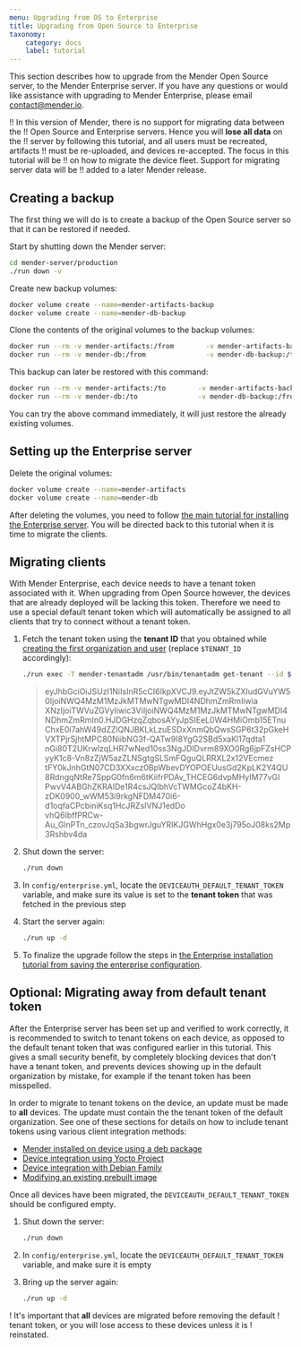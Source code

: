 ```yaml
---
menu: Upgrading from OS to Enterprise
title: Upgrading from Open Source to Enterprise
taxonomy:
    category: docs
    label: tutorial
---
```

<!-- "Upgrading from Open Source to Enterprise" is slightly too big to fit in
    the navigation menu, hence the two titles above. -->

<!-- AUTOMATION: execute=if [ "$TEST_ENTERPRISE" != 1 ]; then echo "TEST_ENTERPRISE must be set to 1!"; exit 1; fi -->

<!-- Cleanup code -->
<!-- AUTOMATION: execute=ORIG_DIR=$PWD; function cleanup() { set +e; cd $ORIG_DIR/mender-server/production; ./run down -v; docker volume rm mender-artifacts mender-db mender-artifacts-backup mender-db-backup; cd $ORIG_DIR; rm -rf mender-server; } -->
<!-- AUTOMATION: execute=trap cleanup EXIT -->

<!-- Basically a repeat of Open Source setup from Production Installation tutorial -->
<!-- AUTOVERSION: "git clone -b %"/integration -->
<!-- AUTOMATION: execute=git clone -b 2.7.0-build1 https://github.com/mendersoftware/integration mender-server -->
<!-- AUTOMATION: execute=cd mender-server -->
<!-- AUTOMATION: execute=git checkout -b my-production-setup -->
<!-- AUTOMATION: execute=cd production -->
<!-- AUTOMATION: execute=cp config/prod.yml.template config/prod.yml -->
<!-- AUTOMATION: execute=sed -i.bak "s/set-my-alias-here.com/s3.docker.mender.io/g" config/prod.yml -->
<!-- AUTOMATION: execute=sed -i.bak 's|DEPLOYMENTS_AWS_URI:.*|DEPLOYMENTS_AWS_URI: https://s3.docker.mender.io|' config/prod.yml -->
<!-- AUTOMATION: execute=CERT_API_CN=s3.docker.mender.io CERT_STORAGE_CN=s3.docker.mender.io ../keygen -->
<!-- AUTOMATION: execute=docker volume create --name=mender-artifacts -->
<!-- AUTOMATION: execute=docker volume create --name=mender-db -->
<!-- AUTOMATION: execute=docker volume inspect --format '{{.Mountpoint}}' mender-artifacts -->
<!-- AUTOMATION: execute=sed -i.bak 's/MINIO_ACCESS_KEY:.*/MINIO_ACCESS_KEY: Q3AM3UQ867SPQQA43P2F/' config/prod.yml -->
<!-- AUTOMATION: execute=sed -i.bak 's/MINIO_SECRET_KEY:.*/MINIO_SECRET_KEY: abcssadasdssado798dsfjhkksd/' config/prod.yml -->
<!-- AUTOMATION: execute=sed -i.bak 's/DEPLOYMENTS_AWS_AUTH_KEY:.*/DEPLOYMENTS_AWS_AUTH_KEY: Q3AM3UQ867SPQQA43P2F/' config/prod.yml -->
<!-- AUTOMATION: execute=sed -i.bak 's/DEPLOYMENTS_AWS_AUTH_SECRET:.*/DEPLOYMENTS_AWS_AUTH_SECRET: abcssadasdssado798dsfjhkksd/' config/prod.yml -->
<!-- AUTOMATION: execute=./run up -d -->

This section describes how to upgrade from the Mender Open Source server, to the
Mender Enterprise server. If you have any questions or would like assistance
with upgrading to Mender Enterprise, please email
[contact@mender.io]().

!! In this version of Mender, there is no support for migrating data between the
!! Open Source and Enterprise servers. Hence you will **lose all data** on the
!! server by following this tutorial, and all users must be recreated, artifacts
!! must be re-uploaded, and devices re-accepted. The focus in this tutorial will be
!! on how to migrate the device fleet. Support for migrating server data will be
!! added to a later Mender release.

## Creating a backup

The first thing we will do is to create a backup of the Open Source server so
that it can be restored if needed.

Start by shutting down the Mender server:

<!-- AUTOMATION: execute=cd $ORIG_DIR -->

```bash
cd mender-server/production
./run down -v
```

Create new backup volumes:

```bash
docker volume create --name=mender-artifacts-backup
docker volume create --name=mender-db-backup
```

Clone the contents of the original volumes to the backup volumes:

```bash
docker run --rm -v mender-artifacts:/from        -v mender-artifacts-backup:/to        alpine cp -a /from /to
docker run --rm -v mender-db:/from               -v mender-db-backup:/to               alpine cp -a /from /to
```

This backup can later be restored with this command:

```bash
docker run --rm -v mender-artifacts:/to        -v mender-artifacts-backup:/from        alpine cp -a /from /to
docker run --rm -v mender-db:/to               -v mender-db-backup:/from               alpine cp -a /from /to
```

You can try the above command immediately, it will just restore the already
existing volumes.

## Setting up the Enterprise server

Delete the original volumes:

```bash
docker volume create --name=mender-artifacts
docker volume create --name=mender-db
```

After deleting the volumes, you need to follow [the main tutorial for installing
the Enterprise server](../docs.md#enterprise). You will be directed back to this tutorial
when it is time to migrate the clients.

<!-- AUTOMATION: execute=cp config/enterprise.yml.template config/enterprise.yml -->
<!-- AUTOMATION: execute=./run up -d -->
<!-- AUTOMATION: execute=sleep 30 -->


## Migrating clients

With Mender Enterprise, each device needs to have a tenant token associated with
it. When upgrading from Open Source however, the devices that are already
deployed will be lacking this token. Therefore we need to use a special default
tenant token which will automatically be assigned to all clients that try to
connect without a tenant token.

1. Fetch the tenant token using the **tenant ID** that you obtained while
   [creating the first organization and
   user](../docs.md#creating-the-first-organization-and-user) (replace `$TENANT_ID`
   accordingly):

   <!-- AUTOMATION: execute=TENANT_ID=$( ( ./run exec -T mender-tenantadm /usr/bin/tenantadm create-org --name=MyOrganization --username=myusername@host.com --password=mysecretpassword ) | tr -d '\r' ) -->
   <!--AUTOMATION: test=test -n "$TENANT_ID" -->
   <!-- AUTOMATION: execute=sleep 10 -->

   <!-- Trick to capture the output. The `tr` is because Go prints with Windows
   line endings for whatever reason. -->
   <!-- AUTOMATION: execute=TENANT_TOKEN=$( ( -->
   ```bash
   ./run exec -T mender-tenantadm /usr/bin/tenantadm get-tenant --id $TENANT_ID | jq -r .tenant_token
   ```
   <!-- AUTOMATION: execute=) | tr -d '\r' ) -->
   <!--AUTOMATION: test=test -n "$TENANT_TOKEN" -->

   > eyJhbGciOiJSUzI1NiIsInR5cCI6IkpXVCJ9.eyJtZW5kZXIudGVuYW50IjoiNWQ4MzM1MzJkMTMwNTgwMDI4NDhmZmRmIiwia<br>
   XNzIjoiTWVuZGVyIiwic3ViIjoiNWQ4MzM1MzJkMTMwNTgwMDI4NDhmZmRmIn0.HJDGHzqZqbosAYyJpSIEeL0W4HMiOmb15ETnu<br>
   ChxE0i7ahW49dZZlQNJBKLkLzuESDxXnmQbQwsSGP6t32pGkeHVXTPjrSjhtMPC80NiibNG3f-QATw9I8YgG2SBd5xaKl17qdta1<br>
   nGi80T2UKrwlzqLHR7wNed10ss3NgJDIDvrm89XO0Rg6jpFZsHCPyyK1c8-Vn8zZjW5azZLNSgtgSLSmFQguQLRRXL2x12VEcmez<br>
   tFY0kJnhGtN07CD3XXxcz0BpWbevDYOPOEUusGd2KpLK2Y4QU8RdngqNtRe7SppG0fn6m6tKiifrPDAv_THCEG6dvpMHyIM77vGI<br>
   PwvV4ABGhZKRAlDe1R4csJQIbhVcTWMGcoZ4bKH-zDK0900_wWM53i9rkgNFDM470i6-d1oqfaCPcbiniKsq1HcJRZsIVNJ1edDo<br>
   vhQ6IbffPRCw-Au_GlnPTn_czovJqSa3bgwrJguYRIKJGWhHgx0e3j795oJ08ks2Mp3Rshbv4da

2. Shut down the server:
   ```bash
   ./run down
   ```

3. In `config/enterprise.yml`, locate the `DEVICEAUTH_DEFAULT_TENANT_TOKEN`
   variable, and make sure its value is set to the **tenant token** that was
   fetched in the previous step

   <!-- AUTOMATION: execute=sed -i.bak -e "s;DEVICEAUTH_DEFAULT_TENANT_TOKEN:;DEVICEAUTH_DEFAULT_TENANT_TOKEN: $TENANT_TOKEN;" config/enterprise.yml -->

4. Start the server again:
   ```bash
   ./run up -d
   ```

5. To finalize the upgrade follow the steps in [the Enterprise installation
   tutorial from saving the enterprise
   configuration](../docs.md#saving-the-enterprise-configuration).

<!-- Verification -->

<!--AUTOMATION: test=sleep 30 -->
<!--AUTOMATION: test=for ((n=0;n<10;n++)); do sleep 3 && test "$(docker ps | grep menderproduction | grep -c -i 'up')" = 15 || ( echo "some containers are not 'Up'" && docker ps && ./run images && ./run logs && exit 1 ); done -->
<!--AUTOMATION: test=./run stop -->
<!--AUTOMATION: test=./run up -d -->
<!--AUTOMATION: test=sleep 30 -->
<!--AUTOMATION: test=for ((n=0;n<10;n++)); do sleep 3 && test "$(docker ps | grep menderproduction | grep -c -i 'up')" = 15 || ( echo "some containers are not 'Up'" && docker ps && ./run images && ./run logs && exit 1 ); done -->
<!--AUTOMATION: test=docker ps | grep menderproduction | grep "0.0.0.0:443" -->


## Optional: Migrating away from default tenant token

After the Enterprise server has been set up and verified to work correctly, it
is recommended to switch to tenant tokens on each device, as opposed to the
default tenant token that was configured earlier in this tutorial. This gives a
small security benefit, by completely blocking devices that don't have a tenant
token, and prevents devices showing up in the default organization by mistake,
for example if the tenant token has been misspelled.

In order to migrate to tenant tokens on the device, an update must be made to
**all** devices. The update must contain the the tenant token of the default
organization. See one of these sections for details on how to include tenant
tokens using various client integration methods:

* [Mender installed on device using a deb
  package](../../../03.Client-installation/02.Install-with-Debian-package/docs.md)
* [Device integration using Yocto
  Project](../../../05.System-updates-Yocto-Project/99.Variables/docs.md#mender_tenant_token)
* [Device integration with Debian
  Family](../../../04.System-updates-Debian-family/03.Customize-Mender/docs.md)
* [Modifying an existing prebuilt
  image](../../../06.Artifact-creation/03.Modify-an-Artifact/docs.md)

Once all devices have been migrated, the `DEVICEAUTH_DEFAULT_TENANT_TOKEN`
should be configured empty.

<!-- AUTOMATION: ignore="We're not testing this part currently" -->
1. Shut down the server:
   ```bash
   ./run down
   ```

2. In `config/enterprise.yml`, locate the `DEVICEAUTH_DEFAULT_TENANT_TOKEN`
   variable, and make sure it is empty

<!-- AUTOMATION: ignore="We're not testing this part currently" -->
3. Bring up the server again:
   ```bash
   ./run up -d
   ```

! It's important that **all** devices are migrated before removing the default
! tenant token, or you will lose access to these devices unless it is
! reinstated.
